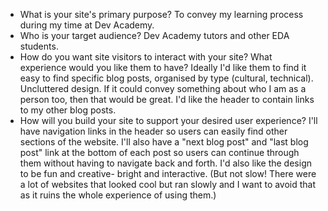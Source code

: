 - What is your site's primary purpose?
    To convey my learning process during my time at Dev Academy.
- Who is your target audience?
    Dev Academy tutors and other EDA students.
- How do you want site visitors to interact with your site? What experience would you like them to have?
    Ideally I'd like them to find it easy to find specific blog posts, organised by type (cultural, technical). Uncluttered design. If it could convey something about who I am as a person too, then that would be great. I'd like the header to contain links to my other blog posts.
- How will you build your site to support your desired user experience?
    I'll have navigation links in the header so users can easily find other sections of the website. I'll also have a "next blog post" and "last blog post" link at the bottom of each post so users can continue through them without having to navigate back and forth. I'd also like the design to be fun and creative- bright and interactive. (But not slow! There were a lot of websites that looked cool but ran slowly and I want to avoid that as it ruins the whole experience of using them.)